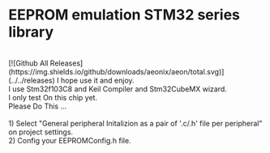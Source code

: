 # EEPROM emulation STM32 series library
<br />
[![Github All Releases](https://img.shields.io/github/downloads/aeonix/aeon/total.svg)](../../releases)
I hope use it and enjoy.
<br />
I use Stm32f103C8 and Keil Compiler and Stm32CubeMX wizard.
 <br />
 I only test On this chip yet.
 <br />
Please Do This ...
<br />
<br />
1) Select "General peripheral Initalizion as a pair of '.c/.h' file per peripheral" on project settings.
<br />
2) Config your EEPROMConfig.h file.
<br />



